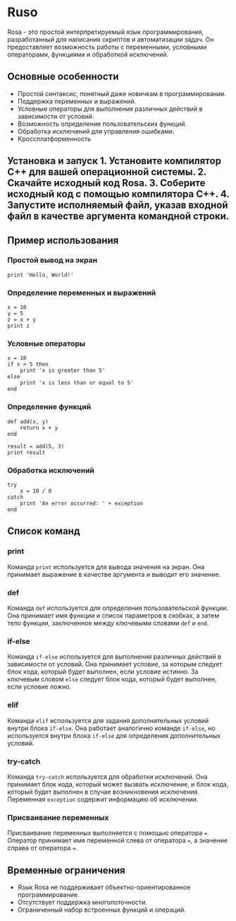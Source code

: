 # Ruso
Rosa - это простой интерпретируемый язык программирования, разработанный для написания скриптов и автоматизации задач. Он предоставляет возможность работы с переменными, условными операторами, функциями и обработкой исключений. 
## Основные особенности 
- Простой синтаксис, понятный даже новичкам в программировании.
- Поддержка переменных и выражений.
- Условные операторы для выполнения различных действий в зависимости от условий.
- Возможность определения пользовательских функций.
- Обработка исключений для управления ошибками.
- Кроссплатформенность 
## Установка и запуск 1. Установите компилятор C++ для вашей операционной системы. 2. Скачайте исходный код Rosa. 3. Соберите исходный код с помощью компилятора C++. 4. Запустите исполняемый файл, указав входной файл в качестве аргумента командной строки. 
## Пример использования 
### Простой вывод на экран
````
print 'Hello, World!'
````
### Определение переменных и выражений
````
x = 10
y = 5
z = x + y
print z
````
### Условные операторы
````
x = 10
if x > 5 then
    print 'x is greater than 5'
else
    print 'x is less than or equal to 5'
end
````
### Определение функций
````
def add(x, y)
    return x + y
end

result = add(5, 3)
print result
````
### Обработка исключений
````
try
    x = 10 / 0
catch
    print 'An error occurred: ' + exception
end
````
## Список команд

### print
Команда `print` используется для вывода значения на экран. Она принимает выражение в качестве аргумента и выводит его значение.

### def
Команда `def` используется для определения пользовательской функции. Она принимает имя функции и список параметров в скобках, а затем тело функции, заключенное между ключевыми словами `def` и `end`.

### if-else
Команда `if-else` используется для выполнения различных действий в зависимости от условий. Она принимает условие, за которым следует блок кода, который будет выполнен, если условие истинно. За ключевым словом `else` следует блок кода, который будет выполнен, если условие ложно.

### elif
Команда `elif` используется для задания дополнительных условий внутри блока `if-else`. Она работает аналогично команде `if-else`, но используется внутри блока `if-else` для определения дополнительных условий.

### try-catch
Команда `try-catch` используется для обработки исключений. Она принимает блок кода, который может вызвать исключение, и блок кода, который будет выполнен в случае возникновения исключения. Переменная `exception` содержит информацию об исключении.

### Присваивание переменных
Присваивание переменных выполняется с помощью оператора `=`. Оператор принимает имя переменной слева от оператора `=`, а значение справа от оператора `=`.

## Временные ограничения
- Язык Rosa не поддерживает объектно-ориентированное программирование.
- Отсутствует поддержка многопоточности.
- Ограниченный набор встроенных функций и операций.
